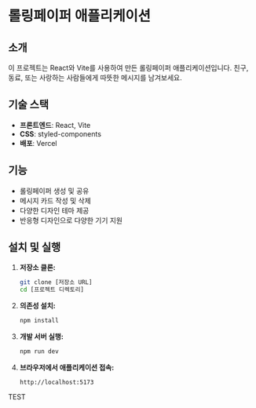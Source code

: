 # 롤링페이퍼 애플리케이션

## 소개

이 프로젝트는 React와 Vite를 사용하여 만든 롤링페이퍼 애플리케이션입니다. 친구, 동료, 또는 사랑하는 사람들에게 따뜻한 메시지를 남겨보세요.

## 기술 스택

- **프론트엔드**: React, Vite
- **CSS**: styled-components
- **배포**: Vercel

## 기능

- 롤링페이퍼 생성 및 공유
- 메시지 카드 작성 및 삭제
- 다양한 디자인 테마 제공
- 반응형 디자인으로 다양한 기기 지원

## 설치 및 실행

1.  **저장소 클론:**

    ```bash
    git clone [저장소 URL]
    cd [프로젝트 디렉토리]
    ```

2.  **의존성 설치:**

    ```bash
    npm install
    ```

3.  **개발 서버 실행:**

    ```bash
    npm run dev
    ```

4.  **브라우저에서 애플리케이션 접속:**

    `http://localhost:5173`


TEST